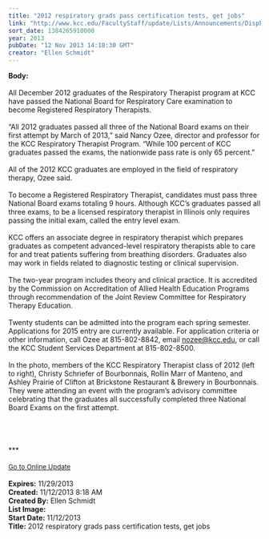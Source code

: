 ```yaml
---
title: "2012 respiratory grads pass certification tests, get jobs"
link: "http://www.kcc.edu/FacultyStaff/update/Lists/Announcements/DispForm.aspx?ID=1321"
sort_date: 1384265910000
year: 2013
pubDate: "12 Nov 2013 14:18:30 GMT"
creator: "Ellen Schmidt"
---
```


<div><b>Body:</b> <div class="ExternalClass3DF80C1E475B470594550D18ADFE9E05"><div> </div>
<div>All December 2012 graduates of the Respiratory Therapist program at KCC have passed the National Board for Respiratory Care examination to become Registered Respiratory Therapists.<br /> <br />“All 2012 graduates passed all three of the National Board exams on their first attempt by March of 2013,” said Nancy Ozee, director and professor for the KCC Respiratory Therapist Program. “While 100 percent of KCC graduates passed the exams, the nationwide pass rate is only 65 percent.”<br /> <br />All of the 2012 KCC graduates are employed in the field of respiratory therapy, Ozee said.<br /> <br />To become a Registered Respiratory Therapist, candidates must pass three National Board exams totaling 9 hours. Although KCC’s graduates passed all three exams, to be a licensed respiratory therapist in Illinois only requires passing the initial exam, called the entry level exam.<br /> <br />KCC offers an associate degree in respiratory therapist which prepares graduates as competent advanced-level respiratory therapists able to care for and treat patients suffering from breathing disorders. Graduates also may work in fields related to diagnostic testing or clinical supervision.<br /> <br />The two-year program includes theory and clinical practice. It is accredited by the Commission on Accreditation of Allied Health Education Programs through recommendation of the Joint Review Committee for Respiratory Therapy Education.<br /> <br />Twenty students can be admitted into the program each spring semester. Applications for 2015 entry are currently available. For application criteria or other information, call Ozee at 815-802-8842, email <a href="mailto:nozee@kcc.edu">nozee@kcc.edu</a>, or call the KCC Student Services Department at 815-802-8500.<br /> <br />In the photo, members of the KCC Respiratory Therapist class of 2012 (left to right), Christy Schriefer of Bourbonnais, Rollin Marr of Manteno, and Ashley Prairie of Clifton at Brickstone Restaurant &amp; Brewery in Bourbonnais. They were attending an event with the program’s advisory committee celebrating that the graduates all successfully completed three National Board Exams on the first attempt.<br /></div>
<div> </div>
<div> </div>
<div> </div>
<div>
<div>
<div><br />
<div></div>
<div>
<div></div>
<div>***</div>
<div> </div>
<div></div>
<div></div>
<div></div>
<div></div>
<div></div>
<div></div>
<div></div>
<div></div>
<div>
<div><font size="2"></font></div>
<div><font size="2"></font></div>
<div><font size="2"><a href="/FacultyStaff/update/Pages/dailyupdate.aspx">Go to Online Update</a></font></div>
<div></div>
<div><font size="2"></font></div></div></div></div>
<div></div>
<div></div>
<div></div><br /></div>
<div></div></div></div></div>
<div><b>Expires:</b> 11/29/2013</div>
<div><b>Created:</b> 11/12/2013 8:18 AM</div>
<div><b>Created By:</b> Ellen Schmidt</div>
<div><b>List Image:</b> <a href="http://www.kcc.edu/SiteCollectionImages/Respiratory-Grads-10302013.jpg"></a></div>
<div><b>Start Date:</b> 11/12/2013</div>
<div><b>Title:</b> 2012 respiratory grads pass certification tests, get jobs</div>
